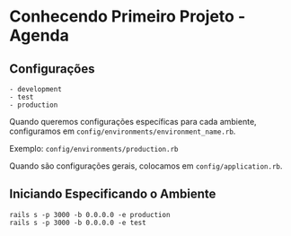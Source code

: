 # Conhecendo Primeiro Projeto - Agenda

## Configurações

```
- development
- test
- production
```

Quando queremos configurações específicas para cada ambiente, configuramos em `config/environments/environment_name.rb`.

Exemplo: `config/environments/production.rb`

Quando são configurações gerais, colocamos em `config/application.rb`.

## Iniciando Especificando o Ambiente

```
rails s -p 3000 -b 0.0.0.0 -e production
rails s -p 3000 -b 0.0.0.0 -e test
```
